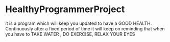 # HealthyProgrammerProject
it is a program which will keep you updated to have a GOOD HEALTH.
Continuously after a fixed period of time it will keep on reminding that when you have to TAKE WATER , DO EXERCISE, RELAX YOUR EYES
